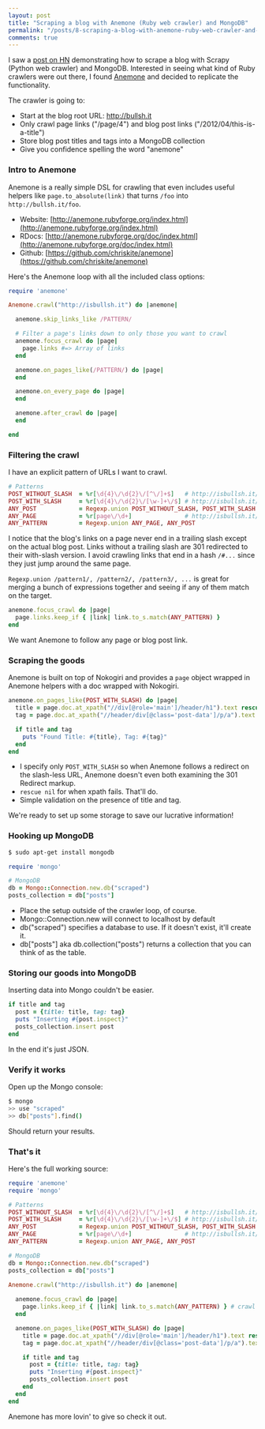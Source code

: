 ```yaml
---
layout: post
title: "Scraping a blog with Anemone (Ruby web crawler) and MongoDB"
permalink: "/posts/8-scraping-a-blog-with-anemone-ruby-web-crawler-and-mongodb"
comments: true
---
```


I saw a [post on HN][HN] demonstrating how to scrape a blog with Scrapy (Python web crawler) and MongoDB. Interested in seeing what kind of Ruby crawlers were out there, I found [Anemone][anemone] and decided to replicate the functionality.

The crawler is going to: 

* Start at the blog root URL: http://bullsh.it
* Only crawl page links ("/page/4") and blog post links ("/2012/04/this-is-a-title")
* Store blog post titles and tags into a MongoDB collection
* Give you confidence spelling the word "anemone"

### Intro to Anemone

Anemone is a really simple DSL for crawling that even includes useful helpers like `page.to_absolute(link)` that turns `/foo` into `http://bullsh.it/foo`.

* Website: [http://anemone.rubyforge.org/index.html](http://anemone.rubyforge.org/index.html)
* RDocs: [http://anemone.rubyforge.org/doc/index.html](http://anemone.rubyforge.org/doc/index.html)
* Github: [https://github.com/chriskite/anemone](https://github.com/chriskite/anemone)

Here's the Anemone loop with all the included class options:

~~~ ruby
require 'anemone'

Anemone.crawl("http://isbullsh.it") do |anemone|

  anemone.skip_links_like /PATTERN/

  # Filter a page's links down to only those you want to crawl
  anemone.focus_crawl do |page|
    page.links #=> Array of links
  end

  anemone.on_pages_like(/PATTERN/) do |page|
  end

  anemone.on_every_page do |page|
  end

  anemone.after_crawl do |page|
  end

end
~~~

### Filtering the crawl

I have an explicit pattern of URLs I want to crawl.

~~~ ruby
# Patterns
POST_WITHOUT_SLASH  = %r[\d{4}\/\d{2}\/[^\/]+$]   # http://isbullsh.it/2012/04/here-is-a-title  (301 redirects to slash)
POST_WITH_SLASH     = %r[\d{4}\/\d{2}\/[\w-]+\/$] # http://isbullsh.it/2012/04/here-is-a-title/
ANY_POST            = Regexp.union POST_WITHOUT_SLASH, POST_WITH_SLASH 
ANY_PAGE            = %r[page\/\d+]               # http://isbullsh.it/page/4 
ANY_PATTERN         = Regexp.union ANY_PAGE, ANY_POST
~~~

I notice that the blog's links on a page never end in a trailing slash except on the actual blog post. Links without a trailing slash are 301 redirected to their with-slash version. I avoid crawling links that end in a hash `/#...` since they just jump around the same page.

`Regexp.union /pattern1/, /pattern2/, /pattern3/, ...` is great for merging a bunch of expressions together and seeing if any of them match on the target.

~~~ ruby
anemone.focus_crawl do |page| 
  page.links.keep_if { |link| link.to_s.match(ANY_PATTERN) }
end
~~~

We want Anemone to follow any page or blog post link.

### Scraping the goods

Anemone is built on top of Nokogiri and provides a `page` object wrapped in Anemone helpers with a doc wrapped with Nokogiri.

~~~ ruby
anemone.on_pages_like(POST_WITH_SLASH) do |page|
  title = page.doc.at_xpath("//div[@role='main']/header/h1").text rescue nil
  tag = page.doc.at_xpath("//header/div[@class='post-data']/p/a").text rescue nil

  if title and tag
    puts "Found Title: #{title}, Tag: #{tag}"
  end
end
~~~

* I specify only `POST_WITH_SLASH` so when Anemone follows a redirect on the slash-less URL, Anemone doesn't even both examining the 301 Redirect markup.
* `rescue nil` for when xpath fails. That'll do.
* Simple validation on the presence of title and tag.

We're ready to set up some storage to save our lucrative information!

### Hooking up MongoDB

~~~ bash
$ sudo apt-get install mongodb
~~~

~~~ ruby
require 'mongo'

# MongoDB
db = Mongo::Connection.new.db("scraped")
posts_collection = db["posts"]
~~~

* Place the setup outside of the crawler loop, of course.
* Mongo::Connection.new will connect to localhost by default
* db("scraped") specifies a database to use. If it doesn't exist, it'll create it.
* db["posts"] aka db.collection("posts") returns a collection that you can think of as the table.

### Storing our goods into MongoDB

Inserting data into Mongo couldn't be easier.

~~~ ruby
if title and tag
  post = {title: title, tag: tag}
  puts "Inserting #{post.inspect}"
  posts_collection.insert post
end
~~~

In the end it's just JSON.

### Verify it works

Open up the Mongo console:

~~~ bash
$ mongo
>> use "scraped"
>> db["posts"].find()
~~~

Should return your results.

### That's it

Here's the full working source:

~~~ ruby
require 'anemone'
require 'mongo'

# Patterns
POST_WITHOUT_SLASH  = %r[\d{4}\/\d{2}\/[^\/]+$]   # http://isbullsh.it/2012/66/here-is-a-title  (301 redirects to slash)
POST_WITH_SLASH     = %r[\d{4}\/\d{2}\/[\w-]+\/$] # http://isbullsh.it/2012/66/here-is-a-title/
ANY_POST            = Regexp.union POST_WITHOUT_SLASH, POST_WITH_SLASH 
ANY_PAGE            = %r[page\/\d+]               # http://isbullsh.it/page/4 
ANY_PATTERN         = Regexp.union ANY_PAGE, ANY_POST

# MongoDB
db = Mongo::Connection.new.db("scraped")
posts_collection = db["posts"]

Anemone.crawl("http://isbullsh.it") do |anemone|
  
  anemone.focus_crawl do |page| 
    page.links.keep_if { |link| link.to_s.match(ANY_PATTERN) } # crawl only links that are pages or blog posts
  end

  anemone.on_pages_like(POST_WITH_SLASH) do |page|
    title = page.doc.at_xpath("//div[@role='main']/header/h1").text rescue nil
    tag = page.doc.at_xpath("//header/div[@class='post-data']/p/a").text rescue nil

    if title and tag
      post = {title: title, tag: tag}
      puts "Inserting #{post.inspect}"
      posts_collection.insert post
    end
  end
end
~~~

Anemone has more lovin' to give so check it out.


[HN]: http://news.ycombinator.com/item?id=3878605
[anemone]: http://anemone.rubyforge.org/information-and-examples.html
